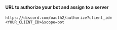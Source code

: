 #### URL to authorize your bot and assign to a server
```https://discord.com/oauth2/authorize?client_id=<YOUR_CLIENT_ID>&scope=bot```